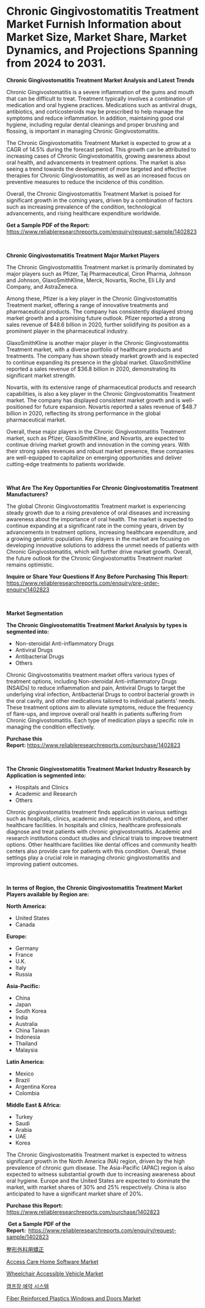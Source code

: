 <p><h1>Chronic Gingivostomatitis Treatment Market Furnish Information about Market Size, Market Share, Market Dynamics, and Projections Spanning from 2024 to 2031.</h1></p><p><strong>Chronic Gingivostomatitis Treatment Market Analysis and Latest Trends</strong></p>
<p><p>Chronic Gingivostomatitis is a severe inflammation of the gums and mouth that can be difficult to treat. Treatment typically involves a combination of medication and oral hygiene practices. Medications such as antiviral drugs, antibiotics, and corticosteroids may be prescribed to help manage the symptoms and reduce inflammation. In addition, maintaining good oral hygiene, including regular dental cleanings and proper brushing and flossing, is important in managing Chronic Gingivostomatitis.</p><p>The Chronic Gingivostomatitis Treatment Market is expected to grow at a CAGR of 14.5% during the forecast period. This growth can be attributed to increasing cases of Chronic Gingivostomatitis, growing awareness about oral health, and advancements in treatment options. The market is also seeing a trend towards the development of more targeted and effective therapies for Chronic Gingivostomatitis, as well as an increased focus on preventive measures to reduce the incidence of this condition.</p><p>Overall, the Chronic Gingivostomatitis Treatment Market is poised for significant growth in the coming years, driven by a combination of factors such as increasing prevalence of the condition, technological advancements, and rising healthcare expenditure worldwide.</p></p>
<p><strong>Get a Sample PDF of the Report:&nbsp;</strong> <a href="https://www.reliableresearchreports.com/enquiry/request-sample/1402823">https://www.reliableresearchreports.com/enquiry/request-sample/1402823</a></p>
<p>&nbsp;</p>
<p><strong>Chronic Gingivostomatitis Treatment Major Market Players</strong></p>
<p><p>The Chronic Gingivostomatitis Treatment market is primarily dominated by major players such as Pfizer, Taj Pharmaceutical, Ciron Pharma, Johnson and Johnson, GlaxoSmithKline, Merck, Novartis, Roche, Eli Lily and Company, and AstraZeneca. </p><p>Among these, Pfizer is a key player in the Chronic Gingivostomatitis Treatment market, offering a range of innovative treatments and pharmaceutical products. The company has consistently displayed strong market growth and a promising future outlook. Pfizer reported a strong sales revenue of $48.6 billion in 2020, further solidifying its position as a prominent player in the pharmaceutical industry.</p><p>GlaxoSmithKline is another major player in the Chronic Gingivostomatitis Treatment market, with a diverse portfolio of healthcare products and treatments. The company has shown steady market growth and is expected to continue expanding its presence in the global market. GlaxoSmithKline reported a sales revenue of $36.8 billion in 2020, demonstrating its significant market strength.</p><p>Novartis, with its extensive range of pharmaceutical products and research capabilities, is also a key player in the Chronic Gingivostomatitis Treatment market. The company has displayed consistent market growth and is well-positioned for future expansion. Novartis reported a sales revenue of $48.7 billion in 2020, reflecting its strong performance in the global pharmaceutical market.</p><p>Overall, these major players in the Chronic Gingivostomatitis Treatment market, such as Pfizer, GlaxoSmithKline, and Novartis, are expected to continue driving market growth and innovation in the coming years. With their strong sales revenues and robust market presence, these companies are well-equipped to capitalize on emerging opportunities and deliver cutting-edge treatments to patients worldwide.</p></p>
<p>&nbsp;</p>
<p><strong>What Are The Key Opportunities For Chronic Gingivostomatitis Treatment Manufacturers?</strong></p>
<p><p>The global Chronic Gingivostomatitis Treatment market is experiencing steady growth due to a rising prevalence of oral diseases and increasing awareness about the importance of oral health. The market is expected to continue expanding at a significant rate in the coming years, driven by advancements in treatment options, increasing healthcare expenditure, and a growing geriatric population. Key players in the market are focusing on developing innovative solutions to address the unmet needs of patients with Chronic Gingivostomatitis, which will further drive market growth. Overall, the future outlook for the Chronic Gingivostomatitis Treatment market remains optimistic.</p></p>
<p><strong>Inquire or Share Your Questions If Any Before Purchasing This Report:</strong> <a href="https://www.reliableresearchreports.com/enquiry/pre-order-enquiry/1402823">https://www.reliableresearchreports.com/enquiry/pre-order-enquiry/1402823</a></p>
<p>&nbsp;</p>
<p><strong>Market Segmentation</strong></p>
<p><strong>The Chronic Gingivostomatitis Treatment Market Analysis by types is segmented into:</strong></p>
<p><ul><li>Non-steroidal Anti-inflammatory Drugs</li><li>Antiviral Drugs</li><li>Antibacterial Drugs</li><li>Others</li></ul></p>
<p><p>Chronic Gingivostomatitis treatment market offers various types of treatment options, including Non-steroidal Anti-inflammatory Drugs (NSAIDs) to reduce inflammation and pain, Antiviral Drugs to target the underlying viral infection, Antibacterial Drugs to control bacterial growth in the oral cavity, and other medications tailored to individual patients' needs. These treatment options aim to alleviate symptoms, reduce the frequency of flare-ups, and improve overall oral health in patients suffering from Chronic Gingivostomatitis. Each type of medication plays a specific role in managing the condition effectively.</p></p>
<p><strong>Purchase this Report:&nbsp;</strong><a href="https://www.reliableresearchreports.com/purchase/1402823">https://www.reliableresearchreports.com/purchase/1402823</a></p>
<p>&nbsp;</p>
<p><strong>The Chronic Gingivostomatitis Treatment Market Industry Research by Application is segmented into:</strong></p>
<p><ul><li>Hospitals and Clinics</li><li>Academic and Research</li><li>Others</li></ul></p>
<p><p>Chronic gingivostomatitis treatment finds application in various settings such as hospitals, clinics, academic and research institutions, and other healthcare facilities. In hospitals and clinics, healthcare professionals diagnose and treat patients with chronic gingivostomatitis. Academic and research institutions conduct studies and clinical trials to improve treatment options. Other healthcare facilities like dental offices and community health centers also provide care for patients with this condition. Overall, these settings play a crucial role in managing chronic gingivostomatitis and improving patient outcomes.</p></p>
<p>&nbsp;</p>
<p><strong>In terms of Region, the Chronic Gingivostomatitis Treatment Market Players available by Region are:</strong></p>
<p>
    <p> <strong> North America: </strong>
        <ul>
            <li>United States</li>
            <li>Canada</li>
        </ul>
        </p> 
    <p> <strong> Europe: </strong>
        <ul>
            <li>Germany</li>
            <li>France</li>
            <li>U.K.</li>
            <li>Italy</li>
            <li>Russia</li>
        </ul>
        </p> 
    <p> <strong> Asia-Pacific: </strong>
        <ul>
            <li>China</li>
            <li>Japan</li>
            <li>South Korea</li>
            <li>India</li>
            <li>Australia</li>
            <li>China Taiwan</li>
            <li>Indonesia</li>
            <li>Thailand</li>
            <li>Malaysia</li>
        </ul>
        </p> 
    <p> <strong> Latin America: </strong>
        <ul>
            <li>Mexico</li>
            <li>Brazil</li>
            <li>Argentina Korea</li>
            <li>Colombia</li>
        </ul>
        </p> 
    <p> <strong> Middle East & Africa: </strong>
        <ul>
            <li>Turkey</li>
            <li>Saudi</li>
            <li>Arabia</li>
            <li>UAE</li>
            <li>Korea</li>
        </ul>
    </p>
    </p>
<p><p>The Chronic Gingivostomatitis Treatment market is expected to witness significant growth in the North America (NA) region, driven by the high prevalence of chronic gum disease. The Asia-Pacific (APAC) region is also expected to witness substantial growth due to increasing awareness about oral hygiene. Europe and the United States are expected to dominate the market, with market shares of 30% and 25% respectively. China is also anticipated to have a significant market share of 20%.</p></p>
<p><strong>Purchase this Report: </strong><a href="https://www.reliableresearchreports.com/purchase/1402823">https://www.reliableresearchreports.com/purchase/1402823</a></p>
<p>&nbsp;<strong>Get a Sample PDF of the Report:&nbsp;&nbsp;</strong><a href="https://www.reliableresearchreports.com/enquiry/request-sample/1402823">https://www.reliableresearchreports.com/enquiry/request-sample/1402823</a></p>
<p><strong></strong></p>
<p><p><a href="https://medium.com/@kaywitting1/%E6%95%B4%E5%BD%A2%E5%A4%96%E7%A7%91%E3%82%AA%E3%83%BC%E3%82%BD%E3%83%86%E3%82%A3%E3%82%AF%E3%82%B9%E5%B8%82%E5%A0%B4%E3%82%B7%E3%82%A7%E3%82%A2%E3%81%AE%E9%80%B2%E5%8C%96%E3%81%A8%E5%B8%82%E5%A0%B4%E6%88%90%E9%95%B7%E3%83%88%E3%83%AC%E3%83%B3%E3%83%892024%E5%B9%B4%E3%81%8B%E3%82%892031%E5%B9%B4%E3%81%BE%E3%81%A7-e65aac12e5ae">整形外科用矯正</a></p><p><a href="https://github.com/cecuraprangm/Market-Research-Report-List-1/blob/main/access-care-home-software-market.md">Access Care Home Software Market</a></p><p><a href="https://view.publitas.com/reportprime-1/wheelchair-accessible-vehicle-market-research-report-reveals-the-latest-trends-and-opportunities-of-this-market-for-period-from-2024-2031/">Wheelchair Accessible Vehicle Market</a></p><p><a href="https://github.com/fredrickeglers/Market-Research-Report-List-1/blob/main/9522712183713.md">캠프장 예약 시스템</a></p><p><a href="https://metal-farmhouse-e95.notion.site/Fiber-Reinforced-Plastics-Windows-and-Doors-Market-with-the-goal-of-estimating-the-market-size-and-f-b57c65297ded448bbd9f31ad9c1c7b0d">Fiber Reinforced Plastics Windows and Doors Market</a></p></p>